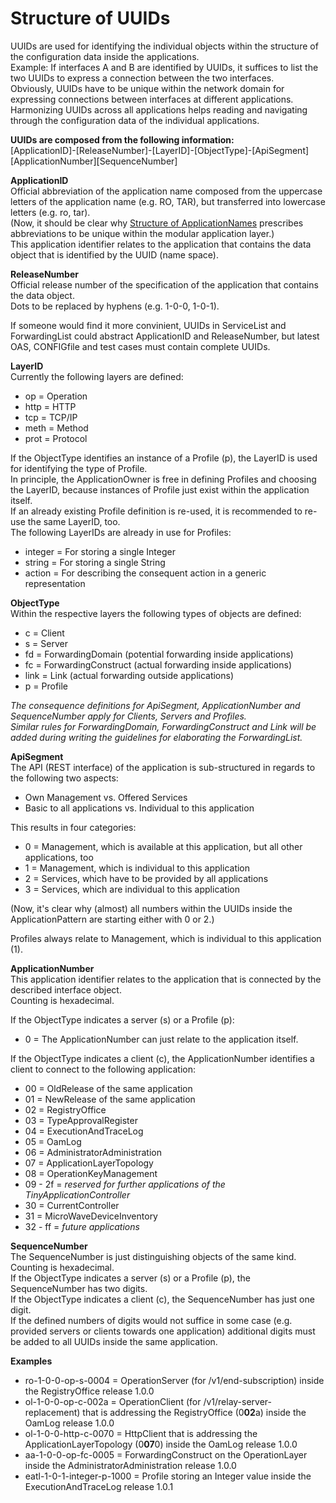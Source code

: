 # Structure of UUIDs  

UUIDs are used for identifying the individual objects within the structure of the configuration data inside the applications.  
Example: If interfaces A and B are identified by UUIDs, it suffices to list the two UUIDs to express a connection between the two interfaces.  
Obviously, UUIDs have to be unique within the network domain for expressing connections between interfaces at different applications.  
Harmonizing UUIDs across all applications helps reading and navigating through the configuration data of the individual applications.  


**UUIDs are composed from the following information:**  
[ApplicationID]-[ReleaseNumber]-[LayerID]-[ObjectType]-[ApiSegment][ApplicationNumber][SequenceNumber]  

**ApplicationID**  
Official abbreviation of the application name composed from the uppercase letters of the application name (e.g. RO, TAR), but transferred into lowercase letters (e.g. ro, tar).  
(Now, it should be clear why [Structure of ApplicationNames](../StructureOfApplicationNames/StructureOfApplicationNames.md) prescribes abbreviations to be unique within the modular application layer.)  
This application identifier relates to the application that contains the data object that is identified by the UUID (name space).  

**ReleaseNumber**  
Official release number of the specification of the application that contains the data object.  
Dots to be replaced by hyphens (e.g. 1-0-0, 1-0-1).  

If someone would find it more convinient, UUIDs in ServiceList and ForwardingList could abstract ApplicationID and ReleaseNumber, but latest OAS, CONFIGfile and test cases must contain complete UUIDs.

**LayerID**  
Currently the following layers are defined:  
- op = Operation  
- http = HTTP  
- tcp = TCP/IP  
- meth = Method  
- prot = Protocol  

If the ObjectType identifies an instance of a Profile (p), the LayerID is used for identifying the type of Profile.  
In principle, the ApplicationOwner is free in defining Profiles and choosing the LayerID, because instances of Profile just exist within the application itself.  
If an already existing Profile definition is re-used, it is recommended to re-use the same LayerID, too.  
The following LayerIDs are already in use for Profiles:  
- integer = For storing a single Integer  
- string = For storing a single String  
- action = For describing the consequent action in a generic representation  

**ObjectType**  
Within the respective layers the following types of objects are defined:  
- c = Client  
- s = Server  
- fd = ForwardingDomain (potential forwarding inside applications)  
- fc = ForwardingConstruct (actual forwarding inside applications)  
- link = Link (actual forwarding outside applications)  
- p = Profile  

_The consequence definitions for ApiSegment, ApplicationNumber and SequenceNumber apply for Clients, Servers and Profiles._  
_Similar rules for ForwardingDomain, ForwardingConstruct and Link will be added during writing the guidelines for elaborating the ForwardingList._  

**ApiSegment**  
The API (REST interface) of the application is sub-structured in regards to the following two aspects:  
- Own Management vs. Offered Services  
- Basic to all applications vs. Individual to this application  

This results in four categories:  
- 0 = Management, which is available at this application, but all other applications, too  
- 1 = Management, which is individual to this application  
- 2 = Services, which have to be provided by all applications  
- 3 = Services, which are individual to this application  

(Now, it's clear why (almost) all numbers within the UUIDs inside the ApplicationPattern are starting either with 0 or 2.)  

Profiles always relate to Management, which is individual to this application (1).  

**ApplicationNumber**  
This application identifier relates to the application that is connected by the described interface object.  
Counting is hexadecimal.  

If the ObjectType indicates a server (s) or a Profile (p):  
- 0 = The ApplicationNumber can just relate to the application itself.  

If the ObjectType indicates a client (c), the ApplicationNumber identifies a client to connect to the following application:  
- 00 = OldRelease of the same application  
- 01 = NewRelease of the same application  
- 02 = RegistryOffice  
- 03 = TypeApprovalRegister  
- 04 = ExecutionAndTraceLog  
- 05 = OamLog  
- 06 = AdministratorAdministration  
- 07 = ApplicationLayerTopology  
- 08 = OperationKeyManagement  
- 09 - 2f = _reserved for further applications of the TinyApplicationController_  
- 30 = CurrentController  
- 31 = MicroWaveDeviceInventory  
- 32 - ff = _future applications_  

**SequenceNumber**  
The SequenceNumber is just distinguishing objects of the same kind.  
Counting is hexadecimal.  
If the ObjectType indicates a server (s) or a Profile (p), the SequenceNumber has two digits.  
If the ObjectType indicates a client (c), the SequenceNumber has just one digit.  
If the defined numbers of digits would not suffice in some case (e.g. provided servers or clients towards one application) additional digits must be added to all UUIDs inside the same application.  

**Examples**  
- ro-1-0-0-op-s-0004 = OperationServer (for /v1/end-subscription) inside the RegistryOffice release 1.0.0  
- ol-1-0-0-op-c-002a = OperationClient (for /v1/relay-server-replacement) that is addressing the RegistryOffice (0**02**a) inside the OamLog release 1.0.0  
- ol-1-0-0-http-c-0070 = HttpClient that is addressing the ApplicationLayerTopology (0**07**0) inside the OamLog release 1.0.0  
- aa-1-0-0-op-fc-0005 = ForwardingConstruct on the OperationLayer inside the AdministratorAdministration release 1.0.0  
- eatl-1-0-1-integer-p-1000 = Profile storing an Integer value inside the ExecutionAndTraceLog release 1.0.1  
